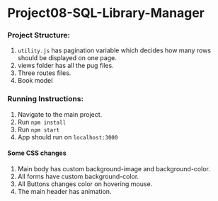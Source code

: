 # Project08-SQL-Library-Manager

### Project Structure:

1. `utility.js` has pagination variable which decides how many rows should be displayed on one page.
2. views folder has all the pug files.
3. Three routes files.
4. Book model

### Running Instructions: 

  1. Navigate to the main project.
  2. Run `npm install`
  3. Run `npm start`
  4. App should run on `localhost:3000`

#### Some CSS changes

 1. Main body has custom background-image and background-color.
 2. All forms have custom background-color.
 3. All Buttons changes color on hovering mouse.
 4. The main header has animation.

